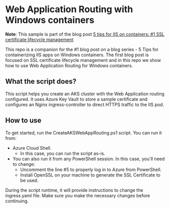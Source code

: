 # Web Application Routing with Windows containers

**Note**: This sample is part of the blog post [5 tips for IIS on containers: #1 SSL certificate lifecycle management](https://techcommunity.microsoft.com/t5/itops-talk-blog/5-tips-for-iis-on-containers-1-ssl-certificate-lifecycle/ba-p/3666499)

This repo is a companion for the #1 blog post on a blog series - 5 Tips for containerizing IIS apps on Windows containers. The first blog post is focused on SSL certificate lifecycle management and in this repo we show how to use Web Application Routing for Windows containers.

## What the script does?

This script helps you create an AKS cluster with the Web Application routing configured. It uses Azure Key Vault to store a sample certificate and configures an Nginx ingress-controller to direct HTTPS traffic to the IIS pod.

## How to use

To get started, run the CreateAKSWebAppRouting.ps1 script. You can run it from:

- Azure Cloud Shell.
  - In this case, you can run the script as-is.
- You can also run it from any PowerShell session. In this case, you'll need to change:
  - Uncomment the line #5 to properly log in to Azure from PowerShell.
  - Install OpenSSL on your machine to generate the SSL Certificate to be used.

During the script runtime, it will provide instructions to change the ingress.yaml file. Make sure you make the necessary changes before continuing.
